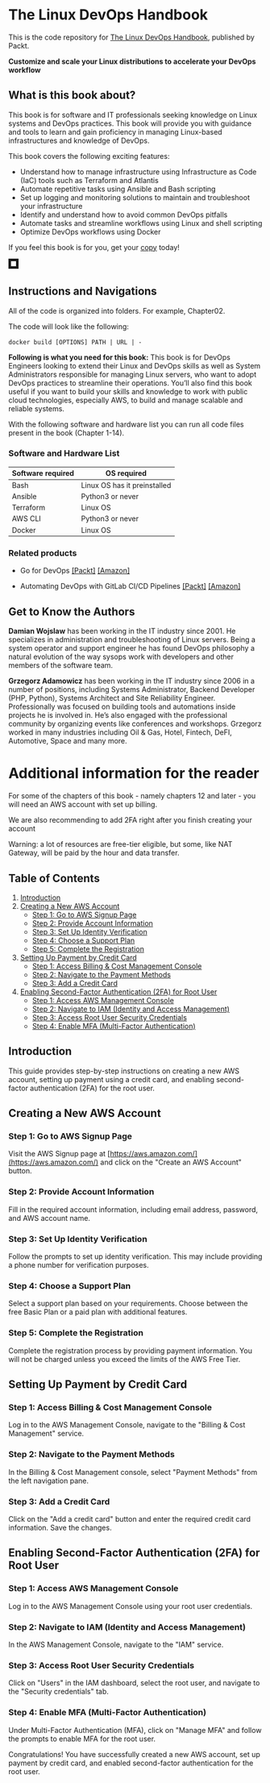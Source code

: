 # The Linux DevOps Handbook 

<a href="https://www.packtpub.com/product/the-linux-devops-handbook/9781803245669?utm_source=github&utm_medium=repository&utm_campaign=9781786461629"><img src="https://content.packt.com/B18197/cover_image_small.jpg" alt="" height="256px" align="right"></a>

This is the code repository for [The Linux DevOps Handbook](https://www.packtpub.com/product/the-linux-devops-handbook/9781803245669?utm_source=github&utm_medium=repository&utm_campaign=9781786461629), published by Packt.

**Customize and scale your Linux distributions to accelerate your DevOps workflow**

## What is this book about?
This book is for software and IT professionals seeking knowledge on Linux systems and DevOps practices. This book will provide you with guidance and tools to learn and gain proficiency in managing Linux-based infrastructures and knowledge of DevOps.

This book covers the following exciting features:
* Understand how to manage infrastructure using Infrastructure as Code (IaC) tools such as Terraform and Atlantis
* Automate repetitive tasks using Ansible and Bash scripting
* Set up logging and monitoring solutions to maintain and troubleshoot your infrastructure
* Identify and understand how to avoid common DevOps pitfalls
* Automate tasks and streamline workflows using Linux and shell scripting
* Optimize DevOps workflows using Docker

If you feel this book is for you, get your [copy](https://www.amazon.com/dp/1803245662) today!

<a href="https://www.packtpub.com/?utm_source=github&utm_medium=banner&utm_campaign=GitHubBanner"><img src="https://raw.githubusercontent.com/PacktPublishing/GitHub/master/GitHub.png" 
alt="https://www.packtpub.com/" border="5" /></a>

## Instructions and Navigations
All of the code is organized into folders. For example, Chapter02.

The code will look like the following:
```
docker build [OPTIONS] PATH | URL | -
```

**Following is what you need for this book:**
This book is for DevOps Engineers looking to extend their Linux and DevOps skills as well as System Administrators responsible for managing Linux servers, who want to adopt DevOps practices to streamline their operations.
You’ll also find this book useful if you want to build your skills and knowledge to work with public cloud technologies, especially AWS, to build and manage scalable and reliable systems.

With the following software and hardware list you can run all code files present in the book (Chapter 1-14).
### Software and Hardware List
Software required | OS required |
| ------------------------------------ | ----------------------------------- |
| Bash | Linux OS has it preinstalled |
| Ansible | Python3 or never |
| Terraform | Linux OS |
| AWS CLI | Python3 or never |
| Docker | Linux OS |


### Related products
* Go for DevOps [[Packt]](https://www.packtpub.com/product/go-for-devops/9781801818896?utm_source=github&utm_medium=repository&utm_campaign=9781801818896) [[Amazon]](https://www.amazon.com/dp/1801818894)

* Automating DevOps with GitLab CI/CD Pipelines [[Packt]](https://www.packtpub.com/product/automating-devops-with-gitlab-cicd-pipelines/9781803233000?utm_source=github&utm_medium=repository&utm_campaign=9781803233000) [[Amazon]](https://www.amazon.com/dp/1803233001)

## Get to Know the Authors
**Damian Wojslaw**
has been working in the IT industry since 2001. He specializes in administration and troubleshooting of Linux servers. Being a system operator and support engineer he has found DevOps philosophy a natural evolution of the way sysops work with developers and other members of the software team.

**Grzegorz Adamowicz**
has been working in the IT industry since 2006 in a number of positions, including Systems Administrator, Backend Developer (PHP, Python), Systems Architect and Site Reliability Engineer. Professionally was focused on building tools and automations inside projects he is involved in. He’s also engaged with the professional community by organizing events like conferences and workshops. Grzegorz worked in many industries including Oil & Gas, Hotel, Fintech, DeFI, Automotive, Space and many more.

# Additional information for the reader

For some of the chapters of this book - namely chapters 12 and later - you will need an AWS account with set up billing.

We are also recommending to add 2FA right after you finish creating your account

Warning: a lot of resources are free-tier eligible, but some, like NAT Gateway, will be paid by the hour and data transfer.

## Table of Contents

1. [Introduction](#introduction)
2. [Creating a New AWS Account](#creating-a-new-aws-account)
   - [Step 1: Go to AWS Signup Page](#step-1-go-to-aws-signup-page)
   - [Step 2: Provide Account Information](#step-2-provide-account-information)
   - [Step 3: Set Up Identity Verification](#step-3-set-up-identity-verification)
   - [Step 4: Choose a Support Plan](#step-4-choose-a-support-plan)
   - [Step 5: Complete the Registration](#step-5-complete-the-registration)
3. [Setting Up Payment by Credit Card](#setting-up-payment-by-credit-card)
   - [Step 1: Access Billing & Cost Management Console](#step-1-access-billing--cost-management-console)
   - [Step 2: Navigate to the Payment Methods](#step-2-navigate-to-the-payment-methods)
   - [Step 3: Add a Credit Card](#step-3-add-a-credit-card)
4. [Enabling Second-Factor Authentication (2FA) for Root User](#enabling-second-factor-authentication-2fa-for-root-user)
   - [Step 1: Access AWS Management Console](#step-1-access-aws-management-console)
   - [Step 2: Navigate to IAM (Identity and Access Management)](#step-2-navigate-to-iam-identity-and-access-management)
   - [Step 3: Access Root User Security Credentials](#step-3-access-root-user-security-credentials)
   - [Step 4: Enable MFA (Multi-Factor Authentication)](#step-4-enable-mfa-multi-factor-authentication)

## Introduction

This guide provides step-by-step instructions on creating a new AWS account, setting up payment using a credit card, and enabling second-factor authentication (2FA) for the root user.

## Creating a New AWS Account

### Step 1: Go to AWS Signup Page

Visit the AWS Signup page at [https://aws.amazon.com/](https://aws.amazon.com/) and click on the "Create an AWS Account" button.

### Step 2: Provide Account Information

Fill in the required account information, including email address, password, and AWS account name.

### Step 3: Set Up Identity Verification

Follow the prompts to set up identity verification. This may include providing a phone number for verification purposes.

### Step 4: Choose a Support Plan

Select a support plan based on your requirements. Choose between the free Basic Plan or a paid plan with additional features.

### Step 5: Complete the Registration

Complete the registration process by providing payment information. You will not be charged unless you exceed the limits of the AWS Free Tier.

## Setting Up Payment by Credit Card

### Step 1: Access Billing & Cost Management Console

Log in to the AWS Management Console, navigate to the "Billing & Cost Management" service.

### Step 2: Navigate to the Payment Methods

In the Billing & Cost Management console, select "Payment Methods" from the left navigation pane.

### Step 3: Add a Credit Card

Click on the "Add a credit card" button and enter the required credit card information. Save the changes.

## Enabling Second-Factor Authentication (2FA) for Root User

### Step 1: Access AWS Management Console

Log in to the AWS Management Console using your root user credentials.

### Step 2: Navigate to IAM (Identity and Access Management)

In the AWS Management Console, navigate to the "IAM" service.

### Step 3: Access Root User Security Credentials

Click on "Users" in the IAM dashboard, select the root user, and navigate to the "Security credentials" tab.

### Step 4: Enable MFA (Multi-Factor Authentication)

Under Multi-Factor Authentication (MFA), click on "Manage MFA" and follow the prompts to enable MFA for the root user.

Congratulations! You have successfully created a new AWS account, set up payment by credit card, and enabled second-factor authentication for the root user.
